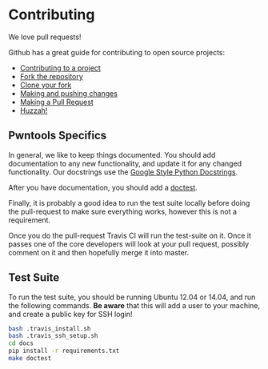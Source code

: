# Contributing

We love pull requests!

Github has a great guide for contributing to open source projects:

- [Contributing to a project](https://guides.github.com/activities/forking/)
- [Fork the repository](https://guides.github.com/activities/forking/#fork)
- [Clone your fork](https://guides.github.com/activities/forking/#clone)
- [Making and pushing changes](https://guides.github.com/activities/forking/#making-changes)
- [Making a Pull Request](https://guides.github.com/activities/forking/#making-a-pull-request)
- [Huzzah!](https://guides.github.com/activities/forking/#huzzah)

## Pwntools Specifics

In general, we like to keep things documented.  You should add documentation to any new functionality, and update it for any changed functionality.  Our docstrings use the [Google Style Python Docstrings](https://sphinxcontrib-napoleon.readthedocs.org/en/latest/example_google.html#example-google).

After you have documentation, you should add a [doctest](https://docs.python.org/2/library/doctest.html).

Finally, it is probably a good idea to run the test suite locally before doing
the pull-request to make sure everything works, however this is not a
requirement.

Once you do the pull-request Travis CI will run the test-suite on it. Once it
passes one of the core developers will look at your pull request, possibly
comment on it and then hopefully merge it into master.

## Test Suite

To run the test suite, you should be running Ubuntu 12.04 or 14.04, and run the following commands.  **Be aware** that this will add a user to your machine, and create a public key for SSH login!

```sh
bash .travis_install.sh
bash .travis_ssh_setup.sh
cd docs
pip install -r requirements.txt
make doctest
```
